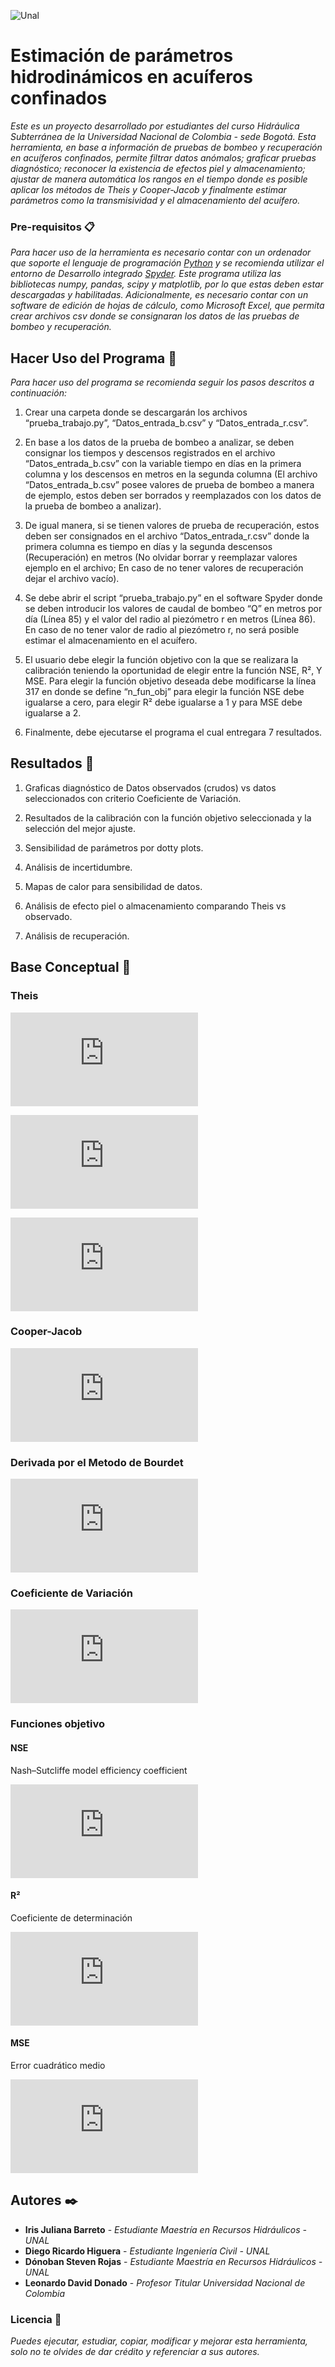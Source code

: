 ![Unal](http://occidente.co/wp-content/uploads/2017/11/Logo.png)


# Estimación de parámetros hidrodinámicos en acuíferos confinados

_Este es un proyecto desarrollado por estudiantes del curso Hidráulica Subterránea de la Universidad Nacional de Colombia - sede Bogotá. Esta herramienta, en base a información de pruebas de bombeo y recuperación en acuíferos confinados, permite filtrar datos anómalos; graficar pruebas diagnóstico; reconocer la existencia de efectos piel y almacenamiento; ajustar de manera automática los rangos en el tiempo donde es posible aplicar los métodos de Theis y Cooper-Jacob y finalmente estimar parámetros como la transmisividad y el almacenamiento del acuífero._

### Pre-requisitos 📋

_Para hacer uso de la herramienta es necesario contar con un ordenador que soporte el lenguaje de programación [Python](https://www.python.org/ "Python") y se recomienda utilizar el entorno de Desarrollo integrado [Spyder](https://www.spyder-ide.org/ "Spyder"). Este programa utiliza las bibliotecas numpy, pandas, scipy y matplotlib, por lo que estas deben estar descargadas y habilitadas. Adicionalmente, es necesario contar con un software de edición de hojas de cálculo, como Microsoft Excel, que permita crear archivos csv donde se consignaran los datos de las pruebas de bombeo y recuperación._

## Hacer Uso del Programa 🔧

_Para hacer uso del programa se recomienda seguir los pasos descritos a continuación:_

1.	Crear una carpeta donde se descargarán los archivos “prueba_trabajo.py”, “Datos_entrada_b.csv” y “Datos_entrada_r.csv”. 

2.	En base a los datos de la prueba de bombeo a analizar, se deben consignar los tiempos y descensos registrados en el archivo “Datos_entrada_b.csv” con la variable tiempo en días en la primera columna y los descensos en metros en la segunda columna (El archivo “Datos_entrada_b.csv” posee valores de prueba de bombeo a manera de ejemplo, estos deben ser borrados y reemplazados con los datos de la prueba de bombeo a analizar).

3.	De igual manera, si se tienen valores de prueba de recuperación, estos deben ser consignados en el archivo “Datos_entrada_r.csv” donde la primera columna es tiempo en días y la segunda descensos (Recuperación) en metros (No olvidar borrar y reemplazar valores ejemplo en el archivo; En caso de no tener valores de recuperación dejar el archivo vacío).

4.	 Se debe abrir el script “prueba_trabajo.py” en el software Spyder donde se deben introducir los valores de caudal de bombeo “Q” en metros por día (Línea 85) y el valor del radio al piezómetro r en metros (Línea 86). En caso de no tener valor de radio al piezómetro r, no será posible estimar el almacenamiento en el acuífero.

5.	El usuario debe elegir la función objetivo con la que se realizara la calibración teniendo la oportunidad de elegir entre la función NSE, R², Y MSE. Para elegir la función objetivo deseada debe modificarse la línea 317 en donde se define “n_fun_obj” para elegir la función NSE debe igualarse a cero, para elegir R² debe igualarse a 1 y para MSE debe igualarse a 2. 

6.	Finalmente, debe ejecutarse el programa el cual entregara 7 resultados. 

## Resultados 📌
1. Graficas diagnóstico de Datos observados (crudos) vs datos seleccionados con criterio Coeficiente de Variación.

2. Resultados de la calibración con la función objetivo seleccionada y la selección del mejor ajuste.

3. Sensibilidad de parámetros por dotty plots.

4. Análisis de incertidumbre.

5. Mapas de calor para sensibilidad de datos.

6. Análisis de efecto piel o almacenamiento comparando Theis vs observado.

7. Análisis de recuperación.

## Base Conceptual 📖

### Theis

![Theis](https://latex.codecogs.com/gif.latex?s%28r%2Ct%29%3D%5Cfrac%7BQ%7D%7B4%5Cpi%20T%7DW%28u%29)

![u](https://latex.codecogs.com/gif.latex?u%3D%5Cfrac%7Br%5E2%20S%7D%7B4Tt%7D)

![Wu](https://latex.codecogs.com/gif.latex?W%28u%29%3D-Ei%28-u%29)

### Cooper-Jacob

![cooper](https://latex.codecogs.com/gif.latex?s%28r%2Ct%29%3D%5Cfrac%7B2.303Q%7D%7B4%5Cpi%20T%7DLog%28%5Cfrac%7B2.25%20T%20t%7D%7Br%5E2%20S%7D%29 "cooper")

### Derivada por el Metodo de Bourdet

![Bourdet](https://latex.codecogs.com/gif.latex?%5Cfrac%7B%5Cpartial%20s%7D%7B%5Cpartial%20lnT%7D%20%3D%20%5Cfrac%7B%28%5CDelta%20s_%7Bi-1%7D/%20%5CDelta%20ln%20T_%7Bi-1%7D%29%5CDelta%20ln%20T_%7Bi%20&plus;1%7D&plus;%28%5CDelta%20s_%7Bi&plus;1%7D/%20%5CDelta%20ln%20T_%7Bi&plus;1%7D%29%5CDelta%20ln%20T_%7Bi-1%7D%7D%7B%5CDelta%20ln%20T_%7Bi-1%7D&plus;%5CDelta%20ln%20T_%7Bi&plus;1%7D%7D)

### Coeficiente de Variación

![CV](https://latex.codecogs.com/gif.latex?CV%3D%5Cfrac%7B%5Csigma%7D%7B%5Cbar%7Bx%7D%7D)

### Funciones objetivo

#### NSE

Nash–Sutcliffe model efficiency coefficient

![NSE](https://latex.codecogs.com/gif.latex?NSE%3D1-%5Cfrac%7B%5Csum_%7Bt%3D1%7D%5E%7BT%7D%28Q_%7Bm%7D%5E%7Bt%7D-Q_%7B0%7D%5E%7Bt%7D%29%5E2%7D%7B%5Csum_%7Bt%3D1%7D%5E%7BT%7D%20%28Q_0%5Et-%5Cbar%7BQ_0%7D%29%5E2%7D)

#### R²

Coeficiente de determinación

![R²](https://latex.codecogs.com/gif.latex?R%5E2%3D1-%5Cfrac%7B%5Csigma_r%5E2%7D%7B%5Csigma%5E2%7D)

#### MSE

Error cuadrático medio

![MSE](https://latex.codecogs.com/gif.latex?MSE%3D%5Cfrac%7B1%7D%7Bn%7D%5Csum_%7Bi%3D1%7D%5E%7Bn%7D%28Y_i-%5Chat%20Y_i%29%5E2)

## Autores ✒️
* **Iris Juliana Barreto** - *Estudiante Maestría en Recursos Hidráulicos - UNAL* 
* **Diego Ricardo Higuera** - *Estudiante Ingeniería Civil - UNAL*
* **Dónoban Steven Rojas** - *Estudiante Maestría en Recursos Hidráulicos - UNAL* 
* **Leonardo David Donado** - *Profesor Titular Universidad Nacional de Colombia*

### Licencia 📄
_Puedes ejecutar, estudiar, copiar, modificar y mejorar esta herramienta, solo no te olvides de dar crédito y referenciar a sus autores._
